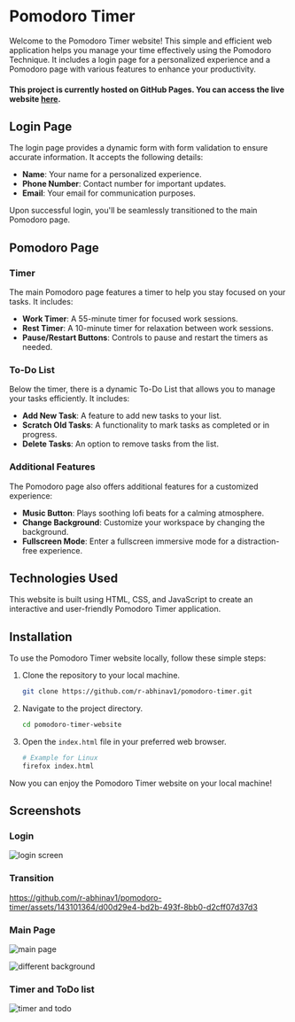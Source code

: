 # Pomodoro Timer

Welcome to the Pomodoro Timer website! This simple and efficient web application helps you manage your time effectively using the Pomodoro Technique. It includes a login page for a personalized experience and a Pomodoro page with various features to enhance your productivity.
#### This project is currently hosted on GitHub Pages. You can access the live website [here](https://r-abhinav1.github.io/pomodoro-timer/).
## Login Page

The login page provides a dynamic form with form validation to ensure accurate information. It accepts the following details:

- **Name**: Your name for a personalized experience.
- **Phone Number**: Contact number for important updates.
- **Email**: Your email for communication purposes.

Upon successful login, you'll be seamlessly transitioned to the main Pomodoro page.

## Pomodoro Page

### Timer

The main Pomodoro page features a timer to help you stay focused on your tasks. It includes:

- **Work Timer**: A 55-minute timer for focused work sessions.
- **Rest Timer**: A 10-minute timer for relaxation between work sessions.
- **Pause/Restart Buttons**: Controls to pause and restart the timers as needed.

### To-Do List

Below the timer, there is a dynamic To-Do List that allows you to manage your tasks efficiently. It includes:

- **Add New Task**: A feature to add new tasks to your list.
- **Scratch Old Tasks**: A functionality to mark tasks as completed or in progress.
- **Delete Tasks**: An option to remove tasks from the list.

### Additional Features

The Pomodoro page also offers additional features for a customized experience:

- **Music Button**: Plays soothing lofi beats for a calming atmosphere.
- **Change Background**: Customize your workspace by changing the background.
- **Fullscreen Mode**: Enter a fullscreen immersive mode for a distraction-free experience.

## Technologies Used

This website is built using HTML, CSS, and JavaScript to create an interactive and user-friendly Pomodoro Timer application.

## Installation

To use the Pomodoro Timer website locally, follow these simple steps:

1. Clone the repository to your local machine.

    ```bash
    git clone https://github.com/r-abhinav1/pomodoro-timer.git
    ```

2. Navigate to the project directory.

    ```bash
    cd pomodoro-timer-website
    ```

3. Open the `index.html` file in your preferred web browser.

    ```bash
    # Example for Linux
    firefox index.html
    ```

Now you can enjoy the Pomodoro Timer website on your local machine!

## Screenshots
### Login
![login screen](https://github.com/r-abhinav1/pomodoro-timer/assets/143101364/a1ed06b5-bb96-40f1-b1cf-03e2cacad339)

### Transition

https://github.com/r-abhinav1/pomodoro-timer/assets/143101364/d00d29e4-bd2b-493f-8bb0-d2cff07d37d3

### Main Page

![main page](https://github.com/r-abhinav1/pomodoro-timer/assets/143101364/18e263db-cc3f-4cef-9ecf-36dbf8a407dd)

![different background](https://github.com/r-abhinav1/pomodoro-timer/assets/143101364/d5b3278b-1d43-4a4e-aded-f4180069c2a0)

### Timer and ToDo list
![timer and todo](https://github.com/r-abhinav1/pomodoro-timer/assets/143101364/1a78af82-4e02-4646-b727-1ba719a590ff)
